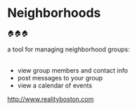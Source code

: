 <h1>Neighborhoods</h2>

:house::house::house:

a tool for managing neighborhood groups:<br><br>
  
  * view group members and contact info<br>
  * post messages to your group<br>
  * view a calendar of events<br>

http://www.realityboston.com
